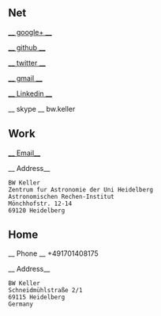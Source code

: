 <!-- 
.. title: How To Contact Me
.. slug: contact
.. date: 2013/03/27 15:07:09
.. tags: 
.. link: 
.. description: 
-->


## Net
[__ google+ __](https://plus.google.com/u/0/113837197027968584334/)

[__ github __](https://github.com/bwkeller)

[__ twitter __](http://twitter.com/malzraa)

[__ gmail __](http://www.google.com/recaptcha/mailhide/d?k=01euOUOSEp2dwj6-LFXQ9uJg==&c=EiHACLu4zpLuRIoWJnbMdZjg_Hs5_IuQG2Hut9CJKus=)

[__ Linkedin __](http://www.linkedin.com/pub/ben-keller/95/347/902)

__ skype __ bw.keller
## Work 

[__ Email__](http://www.google.com/recaptcha/mailhide/d?k=01nH1SZ9xBmLbepR7Ammh56g==&c=I6cdgMPNRR6OLocF22TBM1zpXZ4MuAkUIGjgFklEKBU=)

__ Address__ 

    BW Keller
    Zentrum fur Astronomie der Uni Heidelberg
    Astronomischen Rechen-Institut
    Mönchhofstr. 12-14
    69120 Heidelberg

## Home

__ Phone __ +491701408175

__ Address__ 

    BW Keller
    Schneidmühlstraße 2/1
    69115 Heidelberg 
    Germany
